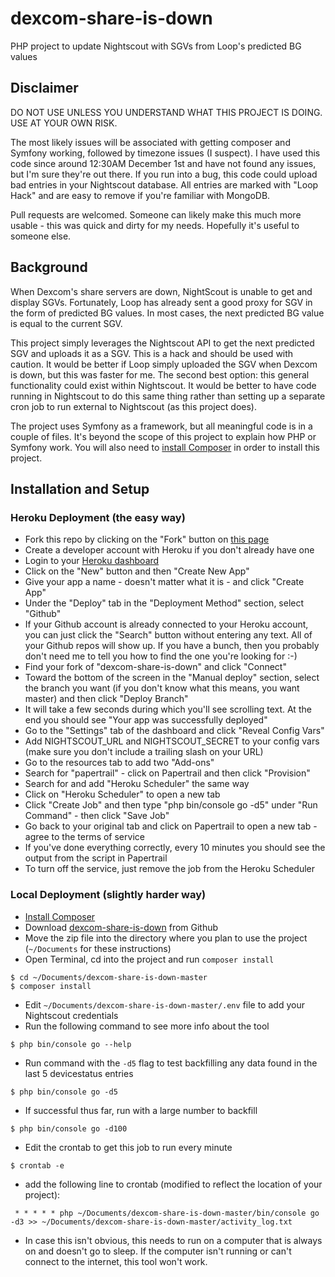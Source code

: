 # dexcom-share-is-down
PHP project to update Nightscout with SGVs from Loop's predicted BG values

## Disclaimer
DO NOT USE UNLESS YOU UNDERSTAND WHAT THIS PROJECT IS DOING. USE AT YOUR OWN RISK.

The most likely issues will be associated with getting composer and Symfony working,
followed by timezone issues (I suspect). I have used this code since around 12:30AM
December 1st and have not found any issues, but I'm sure they're out there. If you
run into a bug, this code could upload bad entries in your Nightscout database. All
entries are marked with "Loop Hack" and are easy to remove if you're familiar with
MongoDB.

Pull requests are welcomed. Someone can likely make this much more usable - this was
quick and dirty for my needs. Hopefully it's useful to someone else.

## Background
When Dexcom's share servers are down, NightScout is unable to get and display SGVs.
Fortunately, Loop has already sent a good proxy for SGV in the form of predicted BG
values. In most cases, the next predicted BG value is equal to the current SGV.

This project simply leverages the Nightscout API to get the next predicted SGV and
uploads it as a SGV. This is a hack and should be used with caution. It would be
better if Loop simply uploaded the SGV when Dexcom is down, but this was faster for
me. The second best option: this general functionality could exist within Nightscout.
It would be better to have code running in Nightscout to do this same thing rather
than setting up a separate cron job to run external to Nightscout (as this project
does).

The project uses Symfony as a framework, but all meaningful code is in a couple of
files. It's beyond the scope of this project to explain how PHP or Symfony work. You
will also need to
[install Composer](https://getcomposer.org/doc/00-intro.md#installation-linux-unix-macos)
in order to install this project.

## Installation and Setup
### Heroku Deployment (the easy way)
* Fork this repo by clicking on the "Fork" button on [this page](https://github.com/ryanpacker/dexcom-share-is-down)
* Create a developer account with Heroku if you don't already have one
* Login to your [Heroku dashboard](https://dashboard.heroku.com/)
* Click on the "New" button and then "Create New App"
* Give your app a name - doesn't matter what it is - and click "Create App"
* Under the "Deploy" tab in the "Deployment Method" section, select "Github"
* If your Github account is already connected to your Heroku account, you can just click the "Search" button without entering any text. All of your Github repos will show up. If you have a bunch, then you probably don't need me to tell you how to find the one you're looking for :-)
* Find your fork of "dexcom-share-is-down" and click "Connect"
* Toward the bottom of the screen in the "Manual deploy" section, select the branch you want (if you don't know what this means, you want master) and then click "Deploy Branch"
* It will take a few seconds during which you'll see scrolling text. At the end you should see "Your app was successfully deployed"
* Go to the "Settings" tab of the dashboard and click "Reveal Config Vars"
* Add NIGHTSCOUT_URL and NIGHTSCOUT_SECRET to your config vars (make sure you don't include a trailing slash on your URL)
* Go to the resources tab to add two "Add-ons"
* Search for "papertrail" - click on Papertrail and then click "Provision"
* Search for and add "Heroku Scheduler" the same way
* Click on "Heroku Scheduler" to open a new tab
* Click "Create Job" and then type "php bin/console go -d5" under "Run Command" - then click "Save Job"
* Go back to your original tab and click on Papertrail to open a new tab - agree to the terms of service
* If you've done everything correctly, every 10 minutes you should see the output from the script in Papertrail
* To turn off the service, just remove the job from the Heroku Scheduler

### Local Deployment (slightly harder way)

* [Install Composer](https://getcomposer.org/doc/00-intro.md#installation-linux-unix-macos)
* Download [dexcom-share-is-down](https://github.com/ryanpacker/dexcom-share-is-down/archive/master.zip) from Github
* Move the zip file into the directory where you plan to use the project (`~/Documents` for these instructions)
* Open Terminal, cd into the project and run `composer install`
```
$ cd ~/Documents/dexcom-share-is-down-master
$ composer install
```
* Edit `~/Documents/dexcom-share-is-down-master/.env` file to add your Nightscout credentials
* Run the following command to see more info about the tool
```
$ php bin/console go --help
```
* Run command with the `-d5` flag to test backfilling any data found in the last 5 devicestatus entries
```
$ php bin/console go -d5
```
* If successful thus far, run with a large number to backfill
```
$ php bin/console go -d100
```
* Edit the crontab to get this job to run every minute
```
$ crontab -e
```
* add the following line to crontab (modified to reflect the location of your project):
```
 * * * * * php ~/Documents/dexcom-share-is-down-master/bin/console go -d3 >> ~/Documents/dexcom-share-is-down-master/activity_log.txt
```
* In case this isn't obvious, this needs to run on a computer that is always on and doesn't go to sleep. If the computer isn't running or can't connect to the internet, this tool won't work. 
